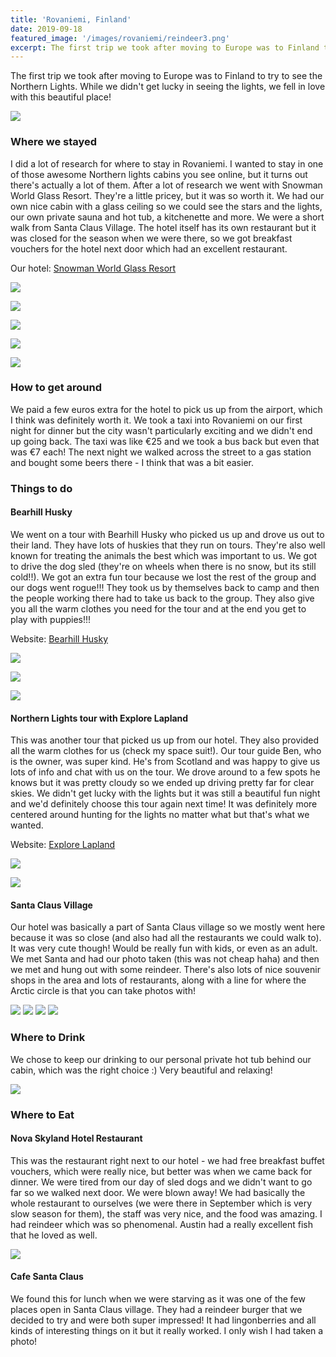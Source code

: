 ```yaml
---
title: 'Rovaniemi, Finland'
date: 2019-09-18
featured_image: '/images/rovaniemi/reindeer3.png'
excerpt: The first trip we took after moving to Europe was to Finland to try to see the Northern Lights. 
---
```


The first trip we took after moving to Europe was to Finland to try to see the Northern Lights. While we didn't get lucky in seeing the lights, we fell in love with this beautiful place!

![](/images/rovaniemi/husky2.png)

### Where we stayed

I did a lot of research for where to stay in Rovaniemi. I wanted to stay in one of those awesome Northern lights cabins you see online, but it turns out there's actually a lot of them. After a lot of research we went with Snowman World Glass Resort. They're a little pricey, but it was so worth it. We had our own nice cabin with a glass ceiling so we could see the stars and the lights, our own private sauna and hot tub, a kitchenette and more. We were a short walk from Santa Claus Village. The hotel itself has its own restaurant but it was closed for the season when we were there, so we got breakfast vouchers for the hotel next door which had an excellent restaurant. 

Our hotel: [Snowman World Glass Resort](https://glassresort.fi/)

![](/images/rovaniemi/cabin.png)

![](/images/rovaniemi/cabin2.png)

![](/images/rovaniemi/cabin3.png)

![](/images/rovaniemi/cabin4.png)

![](/images/rovaniemi/cabin-coffee.png)


### How to get around

We paid a few euros extra for the hotel to pick us up from the airport, which I think was definitely worth it. We took a taxi into Rovaniemi on our first night for dinner but the city wasn't particularly exciting and we didn't end up going back. The taxi was like €25 and we took a bus back but even that was €7 each! The next night we walked across the street to a gas station and bought some beers there - I think that was a bit easier. 

### Things to do

#### Bearhill Husky

We went on a tour with Bearhill Husky who picked us up and drove us out to their land. They have lots of huskies that they run on tours. They're also well known for treating the animals the best which was important to us. We got to drive the dog sled (they're on wheels when there is no snow, but its still cold!!). We got an extra fun tour because we lost the rest of the group and our dogs went rogue!!! They took us by themselves back to camp and then the people working there had to take us back to the group. They also give you all the warm clothes you need for the tour and at the end you get to play with puppies!!! 

Website: [Bearhill Husky](https://bearhillhusky.com/)

![](/images/rovaniemi/husky1.png)

![](/images/rovaniemi/husky3.png)

![](/images/rovaniemi/husky4.png)

#### Northern Lights tour with Explore Lapland 

This was another tour that picked us up from our hotel. They also provided all the warm clothes for us (check my space suit!). Our tour guide Ben, who is the owner, was super kind. He's from Scotland and was happy to give us lots of info and chat with us on the tour. We drove around to a few spots he knows but it was pretty cloudy so we ended up driving pretty far for clear skies. We didn't get lucky with the lights but it was still a beautiful fun night and we'd definitely choose this tour again next time! It was definitely more centered around hunting for the lights no matter what but that's what we wanted. 

Website: [Explore Lapland](https://www.explorelapland.net/)

![](/images/rovaniemi/lights.png)

![](/images/rovaniemi/lights2.png)

#### Santa Claus Village 

Our hotel was basically a part of Santa Claus village so we mostly went here because it was so close (and also had all the restaurants we could walk to). It was very cute though! Would be really fun with kids, or even as an adult. We met Santa and had our photo taken (this was not cheap haha) and then we met and hung out with some reindeer. There's also lots of nice souvenir shops in the area and lots of restaurants, along with a line for where the Arctic circle is that you can take photos with! 

<div class="gallery" data-columns="2">	
	<img src="/images/rovaniemi/santa.png">	    
    <img src="/images/rovaniemi/circle.png">
    <img src="/images/rovaniemi/reindeer2.png">
    <img src="/images/rovaniemi/reindeer3.png">
</div>

### Where to Drink

We chose to keep our drinking to our personal private hot tub behind our cabin, which was the right choice :) Very beautiful and relaxing!

![](/images/rovaniemi/beer.png)

### Where to Eat

#### Nova Skyland Hotel Restaurant

This was the restaurant right next to our hotel - we had free breakfast buffet vouchers, which were really nice, but better was when we came back for dinner. We were tired from our day of sled dogs and we didn't want to go far so we walked next door. We were blown away! We had basically the whole restaurant to ourselves (we were there in September which is very slow season for them), the staff was very nice, and the food was amazing. I had reindeer which was so phenomenal. Austin had a really excellent fish that he loved as well. 

![](/images/rovaniemi/reindeer.png)

#### Cafe Santa Claus

We found this for lunch when we were starving as it was one of the few places open in Santa Claus village. They had a reindeer burger that we decided to try and were both super impressed! It had lingonberries and all kinds of interesting things on it but it really worked. I only wish I had taken a photo!


